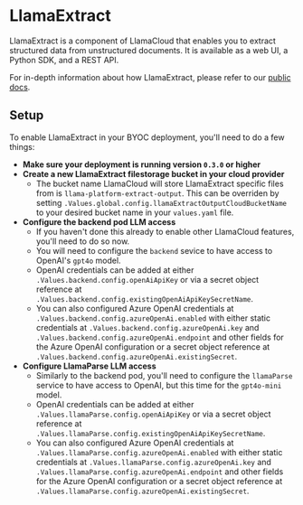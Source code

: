 # LlamaExtract

LlamaExtract is a component of LlamaCloud that enables you to extract structured data from unstructured documents. It is available as a web UI, a Python SDK, and a REST API.

For in-depth information about how LlamaExtract, please refer to our [public docs](https://docs.cloud.llamaindex.ai/llamaextract/getting_started).

## Setup

To enable LlamaExtract in your BYOC deployment, you'll need to do a few things:

- **Make sure your deployment is running version `0.3.0` or higher**
- **Create a new LlamaExtract filestorage bucket in your cloud provider**
    - The bucket name LlamaCloud will store LlamaExtract specific files from is `llama-platform-extract-output`. This can be overriden by setting `.Values.global.config.llamaExtractOutputCloudBucketName` to your desired bucket name in your `values.yaml` file.
- **Configure the backend pod LLM access**
    - If you haven't done this already to enable other LlamaCloud features, you'll need to do so now.
    - You will need to configure the `backend` sevice to have access to OpenAI's `gpt4o` model.
    - OpenAI credentials can be added at either `.Values.backend.config.openAiApiKey` or via a secret object reference at `.Values.backend.config.existingOpenAiApiKeySecretName`.
    - You can also configured Azure OpenAI credentials at `.Values.backend.config.azureOpenAi.enabled` with either static credentials at `.Values.backend.config.azureOpenAi.key` and `.Values.backend.config.azureOpenAi.endpoint` and other fields for the Azure OpenAI configuration or a secret object reference at `.Values.backend.config.azureOpenAi.existingSecret`.
- **Configure LlamaParse LLM access**
    - Similarly to the backend pod, you'll need to configure the `llamaParse` service to have access to OpenAI, but this time for the `gpt4o-mini` model.
    - OpenAI credentials can be added at either `.Values.llamaParse.config.openAiApiKey` or via a secret object reference at `.Values.llamaParse.config.existingOpenAiApiKeySecretName`.
    - You can also configured Azure OpenAI credentials at `.Values.llamaParse.config.azureOpenAi.enabled` with either static credentials at `.Values.llamaParse.config.azureOpenAi.key` and `.Values.llamaParse.config.azureOpenAi.endpoint` and other fields for the Azure OpenAI configuration or a secret object reference at `.Values.llamaParse.config.azureOpenAi.existingSecret`.
